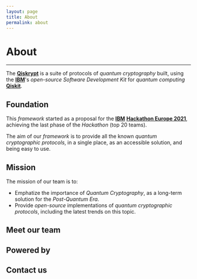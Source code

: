 ```yaml
---
layout: page
title: About
permalink: about
---
```


# **About**

***

The [**Qiskrypt**](https://qiskrypt.github.io/) is a suite of protocols of _quantum cryptography_ built, using the [**IBM**](https://www.ibm.com/)'s _open-source_ _Software Development Kit_ for _quantum computing_ [**Qiskit**](https://qiskit.org/).

## Foundation

This _framework_ started as a proposal for the [**IBM**](https://www.ibm.com/) [**Hackathon Europe 2021**](https://qiskithackathoneurope.bemyapp.com/), achieving the last phase of the _Hackathon_ (top 20 teams).

The aim of our _framework_ is to provide all the known _quantum cryptographic protocols_, in a single place, as an accessible solution, and being easy to use.

## Mission

The mission of our team is to:
* Emphatize the importance of _Quantum Cryptography_, as a long-term solution for the _Post-Quantum Era_.
* Provide _open-source_ implementations of _quantum cryptographic protocols_, including the latest trends on this topic.

## Meet our team

## Powered by

## Contact us